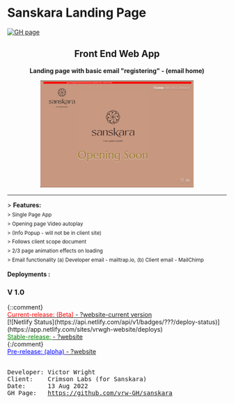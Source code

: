 # Sanskara Landing Page

[![GH page](https://github.com/vrw-GH/sanskara/actions/workflows/pages/pages-build-deployment/badge.svg?branch=main)](https://vrw-gh.github.io/sanskara)

<div align="center">
<h2>Front End Web App</h2>
<p><strong>Landing page with basic email "registering" - (email home)</strong>
</p>
<a href="https://?website"><img alt="screenshot" src="./project-basics/Screenshot.png?raw=true" width="70%" height="50%" /></a>
</div>
<hr />
> <b>Features:</b><br>
<sub>
> Single Page App<br>
> Opening page Video autoplay<br>
> (Info Popup - will not be in client site) <br>
> Follows client scope document<br>
> 2/3 page animation effects on loading<br>
> Email functionality (a) Developer email - mailtrap.io, (b) Client email - MailChimp<br>
</sub>
<br />
<b>Deployments :</b><br>
<h3>V 1.0 </h3>
{::comment}
<br><a href="https://"><span style="color:red">Current-release: (Beta)</span> - ?website-current version</a><br>
[![Netlify Status](https://api.netlify.com/api/v1/badges/???/deploy-status)](https://app.netlify.com/sites/vrwgh-website/deploys)
<br><a href="https://"><span style="color:green"><u>Stable-release: </u></span> - ?website</a><br>
{:/comment}
<br><a href="https://"><span style="color:blue"><u>Pre-release: (alpha) </u></span> - ?website</a><br>
<br />
<pre>
Developer: Victor Wright
Client:    Crimson Labs (for Sanskara)
Date:      13 Aug 2022
GH Page:   <a href="https://vrw-gh.github.io/sanskara/">https://github.com/vrw-GH/sanskara</a>
</pre>
<br />

